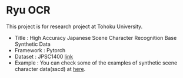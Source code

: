 # Ryu OCR

This project is for research project at Tohoku University.

* Title     : High Accuracy Japanese Scene Character Recognition Base Synthetic Data
* Framework : Pytorch
* Dataset   : JPSC1400 [link](https://www.imglab.org/db/index.html)
* Example   : You can check some of the examples of synthetic scene character data(sscd) at [here](graph/).
